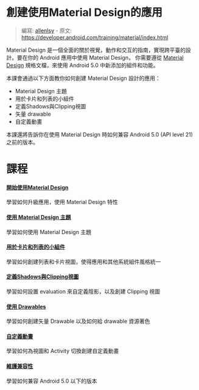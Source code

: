 # 創建使用Material Design的應用

> 編寫: [allenlsy](https://github.com/allenlsy) - 原文: <https://developer.android.com/training/material/index.html>

Material Design 是一個全面的關於視覺，動作和交互的指南，實現跨平臺的設計。要在你的 Android 應用中使用 Material Design， 你需要遵從 [Material Design](http://www.google.com/design/spec/material-design/introduction.html) 規格文檔，來使用 Android 5.0 中新添加的組件和功能。

本課會通過以下方面教你如何創建 Material Design 設計的應用：

* Material Design 主題
* 用於卡片和列表的小組件
* 定義Shadows與Clipping視圖
* 矢量 drawable
* 自定義動畫

本課還將告訴你在使用 Material Design 時如何兼容 Android 5.0 (API level 21) 之前的版本。

# 課程

#### [ 開始使用Material Design ](get-started.md)

學習如何升級應用，使用 Material Design 特性

#### [ 使用 Material Design 主題 ](theme.md)

學習如何使用 Material Design 主題

#### [ 用於卡片和列表的小組件 ](lists-cards.md)

學習如何創建列表和卡片視圖，使得應用和其他系統組件風格統一

#### [ 定義Shadows與Clipping視圖 ](shadows-clipping.md)

學習如何設置 evaluation 來自定義陰影，以及創建 Clipping 視圖

#### [ 使用 Drawables ](drawables.md)

學習如何創建矢量 Drawable 以及如何給 drawable 資源著色

#### [ 自定義動畫 ](animations.md)

學習如何為視圖和 Activity 切換創建自定義動畫

#### [ 維護兼容性 ](compatibility.md)

學習如何兼容 Android 5.0 以下的版本
